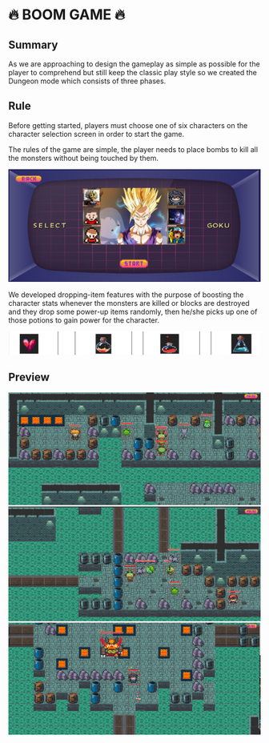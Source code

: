 # :fire: BOOM GAME :fire:

## Summary

As we are approaching to design the gameplay as simple as possible for the player to comprehend but still keep the classic play style so we created the Dungeon mode which consists of three phases.

## Rule

Before getting started, players must choose one of six characters on the character selection screen in order to start the game.

The rules of the game are simple, the player needs to place bombs to kill all the monsters without being touched by them.

![Character selection](/res/images/preview/character-selection.png)

We developed dropping-item features with the purpose of boosting the character stats whenever the monsters are killed or blocks are destroyed and they drop some power-up items randomly, then he/she picks up one of those potions to gain power for the character.

![Item](/res/images/preview/item.png)

## Preview

![Phase01](/res/images/preview/phase01.png)
![Phase02](/res/images/preview/phase02.png)
![Phase03](/res/images/preview/phase03.png)
